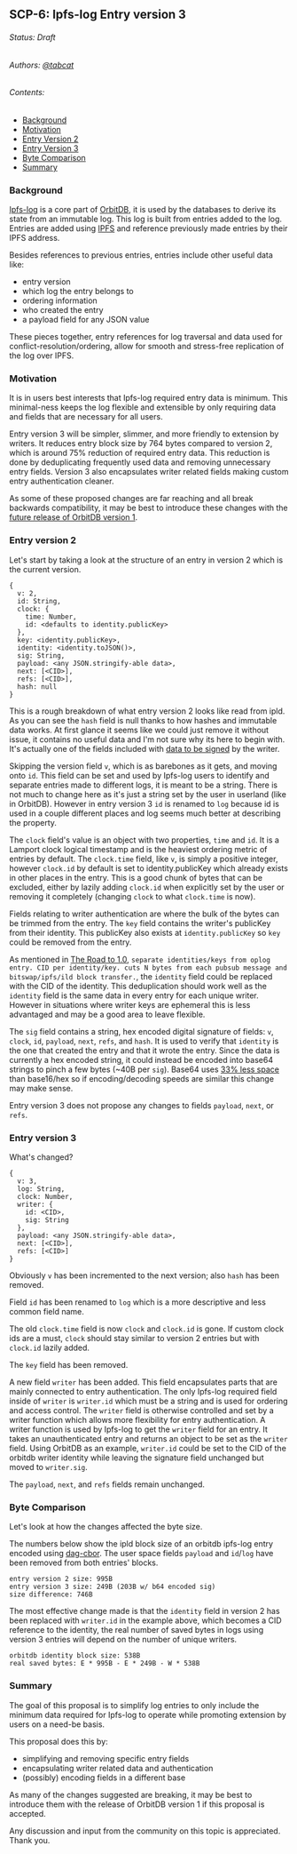 ## SCP-6: Ipfs-log Entry version 3
###### Status: Draft
###### Authors: [@tabcat](https://github.com/tabcat)
###### Contents:
 - [Background](#background)
 - [Motivation](#motivation)
 - [Entry Version 2](#entry-version-2)
 - [Entry Version 3](#entry-version-3)
 - [Byte Comparison](#byte-comparison)
 - [Summary](#summary)


### Background

[Ipfs-log](https://github.com/orbitdb/ipfs-log) is a core part of [OrbitDB](https://github.com/orbitdb), it is used by the databases to derive its state from an immutable log. This log is built from entries added to the log. Entries are added using [IPFS](https://ipfs.io) and reference previously made entries by their IPFS address.

Besides references to previous entries, entries include other useful data like:
 - entry version
 - which log the entry belongs to
 - ordering information
 - who created the entry
 - a payload field for any JSON value

These pieces together, entry references for log traversal and data used for conflict-resolution/ordering, allow for smooth and stress-free replication of the log over IPFS.

### Motivation

It is in users best interests that Ipfs-log required entry data is minimum. This minimal-ness keeps the log flexible and extensible by only requiring data and fields that are necessary for all users.

Entry version 3 will be simpler, slimmer, and more friendly to extension by writers. It reduces entry block size by 764 bytes compared to version 2, which is around 75% reduction of required entry data. This reduction is done by deduplicating frequently used data and removing unnecessary entry fields. Version 3 also encapsulates writer related fields making custom entry authentication cleaner.

As some of these proposed changes are far reaching and all break backwards compatibility, it may be best to introduce these changes with the [future release of OrbitDB version 1](https://github.com/orbitdb/orbit-db/issues/819).

### Entry version 2

Let's start by taking a look at the structure of an entry in version 2 which is the current version.

```
{
  v: 2,
  id: String,
  clock: {
    time: Number,
    id: <defaults to identity.publicKey>
  },
  key: <identity.publicKey>,
  identity: <identity.toJSON()>,
  sig: String,
  payload: <any JSON.stringify-able data>,
  next: [<CID>],
  refs: [<CID>],
  hash: null
}
```

This is a rough breakdown of what entry version 2 looks like read from ipld. As you can see the `hash` field is null thanks to how hashes and immutable data works. At first glance it seems like we could just remove it without issue, it contains no useful data and I'm not sure why its here to begin with. It's actually one of the fields included with [data to be signed](https://github.com/orbitdb/ipfs-log/blob/b8e4b76247d1bd9b5fa8ad751a62d7f0f3f3f560/src/entry.js#L41-L51) by the writer.

Skipping the version field `v`, which is as barebones as it gets, and moving onto `id`. This field can be set and used by Ipfs-log users to identify and separate entries made to different logs, it is meant to be a string. There is not much to change here as it's just a string set by the user in userland (like in OrbitDB). However in entry version 3 `id` is renamed to `log` because id is used in a couple different places and log seems much better at describing the property.

The `clock` field's value is an object with two properties, `time` and `id`. It is a Lamport clock logical timestamp and is the heaviest ordering metric of entries by default. The `clock.time` field, like `v`, is simply a positive integer, however `clock.id` by default is set to identity.publicKey which already exists in other places in the entry. This is a good chunk of bytes that can be excluded, either by lazily adding `clock.id` when explicitly set by the user or removing it completely (changing `clock` to what `clock.time` is now).

Fields relating to writer authentication are where the bulk of the bytes can be trimmed from the entry. The `key` field contains the writer's publicKey from their identity. This publicKey also exists at `identity.publicKey` so `key` could be removed from the entry.

As mentioned in [The Road to 1.0](https://github.com/orbitdb/orbit-db/issues/819), `separate identities/keys from oplog entry. CID per identity/key. cuts N bytes from each pubsub message and bitswap/ipfs/ild block transfer.`, the `identity` field could be replaced with the CID of the identity. This deduplication should work well as the `identity` field is the same data in every entry for each unique writer. However in situations where writer keys are ephemeral this is less advantaged and may be a good area to leave flexible.

The `sig` field contains a string, hex encoded digital signature of fields: `v`, `clock`, `id`, `payload`, `next`, `refs`, and `hash`. It is used to verify that `identity` is the one that created the entry and that it wrote the entry. Since the data is currently a hex encoded string, it could instead be encoded into base64 strings to pinch a few bytes (~40B per `sig`). Base64 uses [33% less space](https://stackoverflow.com/questions/3183841/base64-vs-hex-for-sending-binary-content-over-the-internet-in-xml-doc) than base16/hex so if encoding/decoding speeds are similar this change may make sense.

Entry version 3 does not propose any changes to fields `payload`, `next`, or `refs`.

### Entry version 3

What's changed?

```
{
  v: 3,
  log: String,
  clock: Number,
  writer: {
    id: <CID>,
    sig: String
  },
  payload: <any JSON.stringify-able data>,
  next: [<CID>],
  refs: [<CID>]
}
```

Obviously `v` has been incremented to the next version; also `hash` has been removed.

Field `id` has been renamed to `log` which is a more descriptive and less common field name.

The old `clock.time` field is now `clock` and `clock.id` is gone. If custom clock ids are a must, `clock` should stay similar to version 2 entries but with `clock.id` lazily added.

The `key` field has been removed.

A new field `writer` has been added. This field encapsulates parts that are mainly connected to entry authentication. The only Ipfs-log required field inside of `writer` is `writer.id` which must be a string and is used for ordering and access control.
The `writer` field is otherwise controlled and set by a writer function which allows more flexibility for entry authentication. A writer function is used by Ipfs-log to get the `writer` field for an entry. It takes an unauthenticated entry and returns an object to be set as the `writer` field.
Using OrbitDB as an example, `writer.id` could be set to the CID of the orbitdb writer identity while leaving the signature field unchanged but moved to `writer.sig`.

The `payload`, `next`, and `refs` fields remain unchanged.

### Byte Comparison

Let's look at how the changes affected the byte size.

The numbers below show the ipld block size of an orbitdb ipfs-log entry encoded using [dag-cbor](https://github.com/ipld/js-ipld-dag-cbor).
The user space fields `payload` and `id`/`log` have been removed from both entries' blocks.

```
entry version 2 size: 995B
entry version 3 size: 249B (203B w/ b64 encoded sig)
size difference: 746B
```

The most effective change made is that the `identity` field in version 2 has been replaced with `writer.id` in the example above, which becomes a CID reference to the identity, the real number of saved bytes in logs using version 3 entries will depend on the number of unique writers.

```
orbitdb identity block size: 538B
real saved bytes: E * 995B - E * 249B - W * 538B
```

### Summary

The goal of this proposal is to simplify log entries to only include the minimum data required for Ipfs-log to operate while promoting extension by users on a need-be basis.

This proposal does this by:
 - simplifying and removing specific entry fields
 - encapsulating writer related data and authentication
 - (possibly) encoding fields in a different base

As many of the changes suggested are breaking, it may be best to introduce them with the release of OrbitDB version 1 if this proposal is accepted.

Any discussion and input from the community on this topic is appreciated. Thank you.
